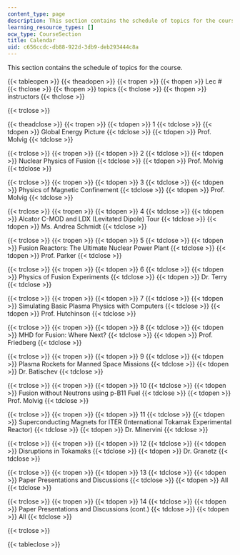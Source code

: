 ```yaml
---
content_type: page
description: This section contains the schedule of topics for the course.
learning_resource_types: []
ocw_type: CourseSection
title: Calendar
uid: c656ccdc-db88-922d-3db9-deb293444c8a
---
```


This section contains the schedule of topics for the course.

{{< tableopen >}}
{{< theadopen >}}
{{< tropen >}}
{{< thopen >}}
Lec #
{{< thclose >}}
{{< thopen >}}
topics
{{< thclose >}}
{{< thopen >}}
instructors
{{< thclose >}}

{{< trclose >}}

{{< theadclose >}}
{{< tropen >}}
{{< tdopen >}}
1
{{< tdclose >}}
{{< tdopen >}}
Global Energy Picture
{{< tdclose >}}
{{< tdopen >}}
Prof. Molvig
{{< tdclose >}}

{{< trclose >}}
{{< tropen >}}
{{< tdopen >}}
2
{{< tdclose >}}
{{< tdopen >}}
Nuclear Physics of Fusion
{{< tdclose >}}
{{< tdopen >}}
Prof. Molvig
{{< tdclose >}}

{{< trclose >}}
{{< tropen >}}
{{< tdopen >}}
3
{{< tdclose >}}
{{< tdopen >}}
Physics of Magnetic Confinement
{{< tdclose >}}
{{< tdopen >}}
Prof. Molvig
{{< tdclose >}}

{{< trclose >}}
{{< tropen >}}
{{< tdopen >}}
4
{{< tdclose >}}
{{< tdopen >}}
Alcator C-MOD and LDX (Levitated Dipole) Tour
{{< tdclose >}}
{{< tdopen >}}
Ms. Andrea Schmidt
{{< tdclose >}}

{{< trclose >}}
{{< tropen >}}
{{< tdopen >}}
5
{{< tdclose >}}
{{< tdopen >}}
Fusion Reactors: The Ultimate Nuclear Power Plant
{{< tdclose >}}
{{< tdopen >}}
Prof. Parker
{{< tdclose >}}

{{< trclose >}}
{{< tropen >}}
{{< tdopen >}}
6
{{< tdclose >}}
{{< tdopen >}}
Physics of Fusion Experiments
{{< tdclose >}}
{{< tdopen >}}
Dr. Terry
{{< tdclose >}}

{{< trclose >}}
{{< tropen >}}
{{< tdopen >}}
7
{{< tdclose >}}
{{< tdopen >}}
Simulating Basic Plasma Physics with Computers
{{< tdclose >}}
{{< tdopen >}}
Prof. Hutchinson
{{< tdclose >}}

{{< trclose >}}
{{< tropen >}}
{{< tdopen >}}
8
{{< tdclose >}}
{{< tdopen >}}
MHD for Fusion: Where Next?
{{< tdclose >}}
{{< tdopen >}}
Prof. Friedberg
{{< tdclose >}}

{{< trclose >}}
{{< tropen >}}
{{< tdopen >}}
9
{{< tdclose >}}
{{< tdopen >}}
Plasma Rockets for Manned Space Missions
{{< tdclose >}}
{{< tdopen >}}
Dr. Batischev
{{< tdclose >}}

{{< trclose >}}
{{< tropen >}}
{{< tdopen >}}
10
{{< tdclose >}}
{{< tdopen >}}
Fusion without Neutrons using p-B11 Fuel
{{< tdclose >}}
{{< tdopen >}}
Prof. Molvig
{{< tdclose >}}

{{< trclose >}}
{{< tropen >}}
{{< tdopen >}}
11
{{< tdclose >}}
{{< tdopen >}}
Superconducting Magnets for ITER (International Tokamak Experimental Reactor)
{{< tdclose >}}
{{< tdopen >}}
Dr. Minervini
{{< tdclose >}}

{{< trclose >}}
{{< tropen >}}
{{< tdopen >}}
12
{{< tdclose >}}
{{< tdopen >}}
Disruptions in Tokamaks
{{< tdclose >}}
{{< tdopen >}}
Dr. Granetz
{{< tdclose >}}

{{< trclose >}}
{{< tropen >}}
{{< tdopen >}}
13
{{< tdclose >}}
{{< tdopen >}}
Paper Presentations and Discussions
{{< tdclose >}}
{{< tdopen >}}
All
{{< tdclose >}}

{{< trclose >}}
{{< tropen >}}
{{< tdopen >}}
14
{{< tdclose >}}
{{< tdopen >}}
Paper Presentations and Discussions (cont.)
{{< tdclose >}}
{{< tdopen >}}
All
{{< tdclose >}}

{{< trclose >}}

{{< tableclose >}}